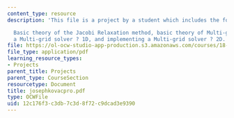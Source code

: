 ```yaml
---
content_type: resource
description: 'This file is a project by a student which includes the following topics:

  Basic theory of the Jacobi Relaxation method, basic theory of Multi-grid, implementing
  a Multi-grid solver ? 1D, and implementing a Multi-grid solver ? 2D.'
file: https://ol-ocw-studio-app-production.s3.amazonaws.com/courses/18-086-mathematical-methods-for-engineers-ii-spring-2006/12c176f3c3db7c3d8f72c9dcad3e9390_josephkovacpro.pdf
file_type: application/pdf
learning_resource_types:
- Projects
parent_title: Projects
parent_type: CourseSection
resourcetype: Document
title: josephkovacpro.pdf
type: OCWFile
uid: 12c176f3-c3db-7c3d-8f72-c9dcad3e9390
---
```

